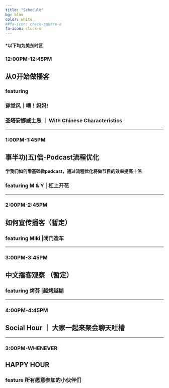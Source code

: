 ```yaml
---
title: "Schedule"
bg: blue
color: white
##fa-icon: check-square-o
fa-icon: clock-o
---
```


#### *以下均为美东时区

### 12:00PM-12:45PM  
## 从0开始做播客
### featuring
### 穿堂风｜噢！妈妈!
### 圣塔安娜威士忌 ｜ With Chinese Characteristics
---

### 1:00PM-1:45PM  
## 事半功(五)倍-Podcast流程优化
#### 学我们如何零基础做podcast，通过流程优化将做节目的效率提高十倍
### featuring M & Y | 杠上开花
---

### 2:00PM-2:45PM  
## 如何宣传播客（暂定）
### featuring Miki |闭门造车
---

### 3:00PM-3:45PM
## 中文播客观察 （暂定）
### featuring 烤芬 |越烤越糊
---

### 4:00PM-4:45PM
## Social Hour ｜ 大家一起来聚会聊天吐槽
---

### 3:00PM-WHENEVER  
## HAPPY HOUR
### feature 所有愿意参加的小伙伴们
